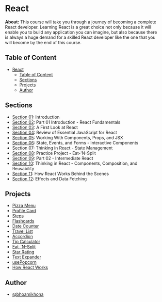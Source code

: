 # React

**About:** This course will take you through a journey of becoming a complete React developer. Learning React is a great choice not only because it will enable you to build any application you can imagine, but also because there is always a huge demand for a skilled React developer like the one that you will become by the end of this course.

## Table of Content

- [React](#react)
  - [Table of Content](#table-of-content)
  - [Sections](#sections)
  - [Projects](#projects)
  - [Author](#author)

## Sections

- [Section 01](./Section%2001): Introduction
- [Section 02](./Section%2002): Part 01 Introduction - React Fundamentals
- [Section 03](./Section%2003): A First Look at React
- [Section 04](./Section%2004): Review of Essential JavaScript for React
- [Section 05](./Section%2005): Working With Components, Props, and JSX
- [Section 06](./Section%2006): State, Events, and Forms - Interactive Components
- [Section 07](./Section%2007): Thinking in React - State Management
- [Section 08](./Section%2008): Practice Project - Eat-'N-Split
- [Section 09](./Section%2009): Part 02 - Intermediate React
- [Section 10](./Section%2010): Thinking in React - Components, Composition, and Reusability
- [Section 11](./Section%2011): How React Works Behind the Scenes
- [Section 12](./Section%2012): Effects and Data Fetching

## Projects

- [Pizza Menu](https://pizza-menu-olive.vercel.app/)
- [Profile Card](https://profile-card-nu-liart.vercel.app/)
- [Steps](https://steps-section-07.vercel.app/)
- [Flashcards](https://flashcards-psi-ten.vercel.app/)
- [Date Counter](https://date-counter-two.vercel.app/)
- [Travel List](https://travel-list-section-07.vercel.app/)
- [Accordion](https://accordion-eosin-five.vercel.app/)
- [Tip Calculator](https://tip-calculator-section-07.vercel.app/)
- [Eat-'N-Split](https://eat-n-split-section-11.vercel.app/)
- [Star Rating](https://star-rating-one.vercel.app/)
- [Text Expander](https://text-expander-sigma.vercel.app/)
- [usePopcorn](https://usepopcorn-section-10.vercel.app/)
- [How React Works](https://how-react-works-iota.vercel.app/)

## Author

- [@bhoamikhona](https://github.com/bhoamikhona)

